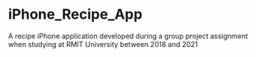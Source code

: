 # iPhone_Recipe_App
A recipe iPhone application developed during a group project assignment when studying at RMIT University between 2018 and 2021
